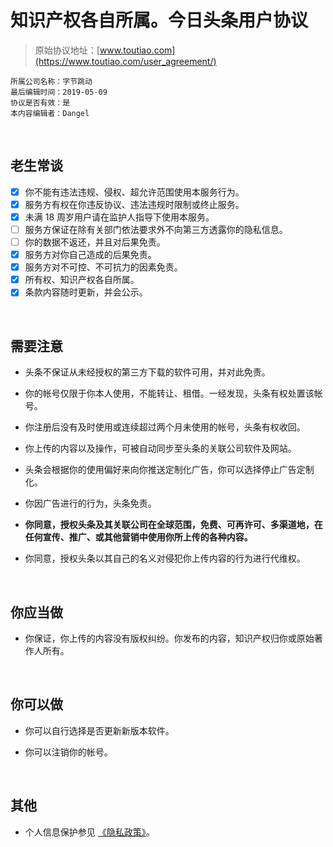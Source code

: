# 知识产权各自所属。今日头条用户协议

> 原始协议地址：[www.toutiao.com](https://www.toutiao.com/user_agreement/)
```
所属公司名称：字节跳动
最后编辑时间：2019-05-09
协议是否有效：是
本内容编辑者：Dangel
```

<br />

## 老生常谈

- [x] 你不能有违法违规、侵权、超允许范围使用本服务行为。
- [x] 服务方有权在你违反协议、违法违规时限制或终止服务。
- [x] 未满 18 周岁用户请在监护人指导下使用本服务。
- [ ] 服务方保证在除有关部门依法要求外不向第三方透露你的隐私信息。
- [ ] 你的数据不返还，并且对后果免责。
- [x] 服务方对你自己造成的后果免责。
- [x] 服务方对不可控、不可抗力的因素免责。
- [x] 所有权、知识产权各自所属。
- [x] 条款内容随时更新，并会公示。

<br />

## 需要注意

- 头条不保证从未经授权的第三方下载的软件可用，并对此免责。

- 你的帐号仅限于你本人使用，不能转让、租借。一经发现，头条有权处置该帐号。

- 你注册后没有及时使用或连续超过两个月未使用的帐号，头条有权收回。

- 你上传的内容以及操作，可被自动同步至头条的关联公司软件及网站。

- 头条会根据你的使用偏好来向你推送定制化广告，你可以选择停止广告定制化。

- 你因广告进行的行为，头条免责。

- **你同意，授权头条及其关联公司在全球范围，免费、可再许可、多渠道地，在任何宣传、推广、或其他营销中使用你所上传的各种内容。**

- 你同意，授权头条以其自己的名义对侵犯你上传内容的行为进行代维权。

<br />

## 你应当做

- 你保证，你上传的内容没有版权纠纷。你发布的内容，知识产权归你或原始著作人所有。

<br />

## 你可以做

- 你可以自行选择是否更新新版本软件。

- 你可以注销你的帐号。

<br />

## 其他

- 个人信息保护参见 [《隐私政策》](https://www.toutiao.com/privacy_protection/)。

<br />

<br />